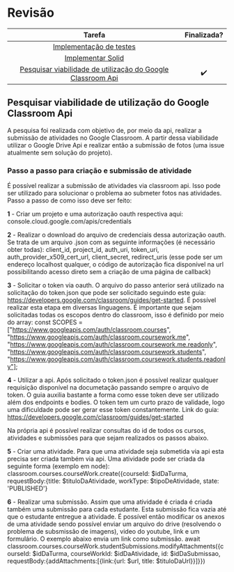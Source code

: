 # Revisão

Tarefa | Finalizada? |
:-----:|:-----------:|
[Implementação de testes](colocar_link) | |
[Implementar Solid](colocar_link) | |
[Pesquisar viabilidade de utilização do Google Classroom Api](https://github.com/GCES-Escola-em-Casa-2020-2/wiki/issues/18) |:heavy_check_mark: |

## Pesquisar viabilidade de utilização do Google Classroom Api
A pesquisa foi realizada com objetivo de, por meio da api, realizar a submissão de atividades no Google Classroom. A partir dessa viabilidade utilizar o Google Drive Api e realizar então a submissão de fotos (uma issue atualmente sem solução do projeto).

### Passo a passo para criação e submissão de atividade
É possível realizar a submissão de atividades via classroom api. Isso pode ser utilizado para solucionar o problema ao submeter fotos nas atividades.
Passo a passo de como isso deve ser feito:

**1** - Criar um projeto e uma autorização oauth respectiva aqui: console.cloud.google.com/apis/credentials

**2** - Realizar o download do arquivo de credenciais dessa autorização oauth. Se trata de um arquivo .json
com as seguinte informações (é necessário obter todas): client_id, project_id, auth_uri, token_uri, 
auth_provider_x509_cert_url, client_secret, redirect_uris (esse pode ser um endereço localhost qualquer, 
o código de autorização fica disponível na url possibilitando acesso direto sem a criação de uma página 
de callback)

**3** - Solicitar o token via oauth. O arquivo do passo anterior será utilizado na solicitação do token.json que pode ser solicitado seguindo
este guia: https://developers.google.com/classroom/guides/get-started. É possível realizar esta etapa em diversas
linguagens. É importante que sejam solicitadas todas os escopos dentro do classroom, isso é definido por meio 
do array: 
const SCOPES = ["https://www.googleapis.com/auth/classroom.courses", "https://www.googleapis.com/auth/classroom.coursework.me", 
"https://www.googleapis.com/auth/classroom.coursework.me.readonly", "https://www.googleapis.com/auth/classroom.coursework.students", 
"https://www.googleapis.com/auth/classroom.coursework.students.readonly"];

**4** - Utilizar a api. Após solicitado o token.json é possível realizar qualquer requisição disponível na documetação passando sempre o arquivo de token.
O guia auxilia bastante a forma como esse token deve ser utilizado além dos endpoints e bodies. O token tem um curto prazo de validade, logo uma dificuldade
pode ser gerar esse token constantemente.
Link do guia: https://developers.google.com/classroom/guides/get-started

Na própria api é possível realizar consultas do id de todos os cursos, atividades e submissões para que sejam realizados os passos abaixo.

**5** - Criar uma atividade. Para que uma atividade seja submetida via api esta precisa ser criada também via api.
Uma atividade pode ser criada da seguinte forma (exemplo em node): 
classroom.courses.courseWork.create({courseId: $idDaTurma, requestBody:{title: $tituloDaAtividade, workType: $tipoDeAtividade, state: 'PUBLISHED'}

**6** - Realizar uma submissão. Assim que uma atividade é criada é criada também uma submissão para cada estudante. Esta submissão fica vazia até
que o estudante entregue a atividade. É possível então modificar os anexos de uma atividade sendo possível enviar um arquivo do drive (resolvendo 
o problema de subsmissão de imagens), video do youtube, link e um formulário. O exemplo abaixo envia um link como submissão.
await classroom.courses.courseWork.studentSubmissions.modifyAttachments({courseId: $idDaTurma, courseWorkId: $idDaAtividade, id: $idDaSubmissao, 
requestBody:{addAttachments:[{link:{url: $url, title: $tituloDaUrl}}]}})
